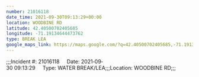 ```yaml
---
number: 21016118
date_time: 2021-09-30T09:13:29+00:00
location: WOODBINE RD
latitude: 42.40500702405685
longitude: -71.19134644473762
type: BREAK LEA
google_maps_link: https://maps.google.com/?q=42.40500702405685,-71.19134644473762
---
```


;;;Incident #: 21016118     Date: 2021‐09‐30 09:13:29     Type: WATER BREAK/LEA;;;Location: WOODBINE RD;;;
